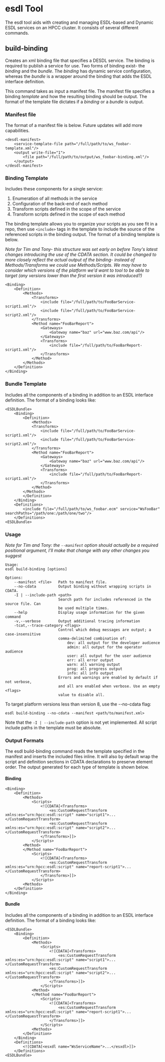 # esdl Tool

The esdl tool aids with creating and managing ESDL-based and Dynamic ESDL services on an HPCC cluster. It consists of several different commands.

## build-binding

Creates an xml binding file that specifies a DESDL service. The binding is required to publish a service for use. Two forms of binding exist- the *binding* and the *bundle*. The *binding* has dynamic service configuration, whereas the *bundle* is a wrapper around the binding that adds the ESDL interface definition.

This command takes as input a manifest file. The manifest file specifies a binding *template* and how the resulting binding should be output. The format of the template file dictates if a *binding* or a *bundle* is output.

### Manifest file

The format of a manifest file is below. Future updates will add more capabilities.

    <desdl-manifest>
        <service-template-file path="/full/path/to/ws_foobar-template.xml"/>
        <output write-file="1">
            <file path="/full/path/to/output/ws_foobar-binding.xml"/>
        </output>
    </desdl-manifest>

### Binding Template

Includes these components for a single service:

1. Enumeration of all methods in the service
2. Configuration of the back-end of each method
3. Transform scripts defined in the scope of the service
4. Transform scripts defined in the scope of each method

The binding template allows you to organize your scripts as you see fit in a repo, then use `<include>` tags in the template to include the source of the referenced scripts in the binding output. The format of a binding template is below.

*Note for Tim and Tony- this structure was set early on before Tony's latest changes introducing the use of the CDATA section. It could be changed to more closely reflect the actual output of the binding- instead of Methods/Transforms we could use Methods/Scripts. We may have to consider which versions of the platform we'd want to tool to be able to target (any versions lower than the first version it was introduced?)*

    <Binding>
        <Definition>
            <Methods>
                <Transforms>
                    <include file="/full/path/to/FooBarService-script1.xml"/>
                    <include file="/full/path/to/FooBarService-script2.xml"/>
                </Transforms>
                <Method name="FooBarReport">
                    <Gateways>
                        <Gateway name="baz" url="www.baz.com/api"/>
                    </Gateways>
                    <Transforms>
                        <include file="/full/path/to/FooBarReport-script1.xml"/>
                    </Transforms>
                </Method>
            </Methods>
        </Definition>
    </Binding>

### Bundle Template

Includes all the components of a binding in addition to an ESDL interface definition. The format of a binding looks like:

    <ESDLBundle>
        <Binding>
            <Definition>
                <Methods>
                <Transforms>
                    <include file="/full/path/to/FooBarService-script1.xml"/>
                    <include file="/full/path/to/FooBarService-script2.xml"/>
                </Transforms>
                <Method name="FooBarReport">
                    <Gateways>
                        <Gateway name="baz" url="www.baz.com/api"/>
                    </Gateways>
                    <Transforms>
                        <include file="/full/path/to/FooBarReport-script1.xml"/>
                    </Transforms>
                </Method>
            </Methods>
            </Definition>
        </Binding>
        <Definitions>
            <include file="/full/path/to/ws_foobar.ecm" service="WsFooBar" searchPaths="/path/one:/path/one/two"/>
        </Definitions>
    <ESDLBundle>

### Usage

*Note for Tim and Tony: the `--manifest` option should actually be a required positional argument, I'll make that change with any other changes you suggest*

    Usage:
    esdl build-binding [options]

    Options:
        --manifest <file>   Path to manifest file.
        --no-cdata          Output binding without wrapping scripts in CDATA.
        -I | --include-path <path>
                            Search path for includes referenced in the source file. Can
                            be used multiple times.
        --help              Display usage information for the given command
        -v,--verbose        Output additional tracing information
        -tcat,--trace-category <flags>
                            Control which debug messages are output; a case-insensitive
                            comma-delimited combination of:
                                dev: all output for the developer audience
                                admin: all output for the operator audience
                                user: all output for the user audience
                                err: all error output
                                warn: all warning output
                                prog: all progress output
                                info: all info output
                            Errors and warnings are enabled by default if not verbose,
                            and all are enabled when verbose. Use an empty <flags>
                            value to disable all.

To target platform versions less than version 8, use the --no-cdata flag:

`esdl build-binding --no-cdata --manifest <path/to/manifest.xml>`

Note that the `-I | --include-path` option is not yet implemented. All script include paths in the template must be absolute.

### Output Formats

The esdl build-binding command reads the template specified in the manifest and inserts the included files inline. It will also by default wrap the script and definition sections in CDATA declarations to preserve element order. The output generated for each type of template is shown below.

#### Binding

    <Binding>
        <Definition>
            <Methods>
                <Scripts>
                    <![CDATA[<Transforms>
                        <es:CustomRequestTransform xmlns:es="urn:hpcc:esdl:script" name="script1">...</CustomRequestTransform>
                        <es:CustomRequestTransform xmlns:es="urn:hpcc:esdl:script" name="script2">...</CustomRequestTransform>
                    </Transforms>]]>
                </Scripts>
            <Method>
            </Method name="FooBarReport">
                <Scripts>
                    <![CDATA[<Transforms>
                        <es:CustomRequestTransform xmlns:es="urn:hpcc:esdl:script" name="report-script1">...</CustomRequestTransform>
                    </Transforms>]]>
                </Scripts>
            <Methods>
        </Definition>
    </Binding>

#### Bundle

Includes all the components of a binding in addition to an ESDL interface definition. The format of a binding looks like:

    <ESDLBundle>
        <Binding>
            <Definition>
                <Methods>
                    <Scripts>
                        <![CDATA[<Transforms>
                            <es:CustomRequestTransform xmlns:es="urn:hpcc:esdl:script" name="script1">...</CustomRequestTransform>
                        <es:CustomRequestTransform xmlns:es="urn:hpcc:esdl:script" name="script2">...</CustomRequestTransform>
                        </Transforms>]]>
                    </Scripts>
                <Method>
                </Method name="FooBarReport">
                    <Scripts>
                        <![CDATA[<Transforms>
                            <es:CustomRequestTransform xmlns:es="urn:hpcc:esdl:script" name="report-script1">...</CustomRequestTransform>
                        </Transforms>]]>
                    </Scripts>
                <Methods>
            </Definition>
        </Binding>
        <Definitions>
            <![CDATA[<esxdl name="WsServiceName">...</esxdl>]]>
        </Definitions>
    <ESDLBundle>
